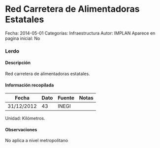 Red Carretera de Alimentadoras Estatales
=====

Fecha: 2014-05-01
Categorías: Infraestructura
Autor: IMPLAN
Aparece en pagina inicial: No

### Lerdo

#### Descripción

Red carretera de alimentadoras estatales.

#### Información recopilada

<table class="table table-hover table-bordered matriz">
  <thead>
    <tr><th>Fecha</th><th>Dato</th><th>Fuente</th><th>Notas</th></tr>
  </thead>
  <tbody>
    <tr><td class="centrado">31/12/2012</td><td class="derecha">43</td><td>INEGI</td><td></td></tr>
  </tbody>
</table>

Unidad: Kilómetros.

#### Observaciones

No aplica a nivel metropolitano

